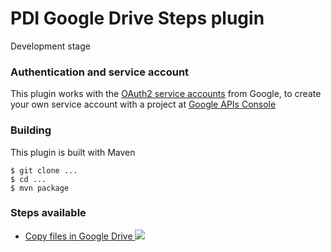 # PDI Google Drive Steps plugin #

Development stage

### Authentication and service account ###
This plugin works with the [OAuth2 service accounts](https://developers.google.com/identity/protocols/OAuth2ServiceAccount) from Google, to create your own service account with a project at [Google APIs Console](https://console.developers.google.com)

### Building ###
This plugin is built with Maven
```shell
$ git clone ...
$ cd ...
$ mvn package
```

### Steps available ###

* [Copy files in Google Drive ![][1]](mdoc/drivecopystep.md)


[1]:src/main/resources/drivecopy.svg